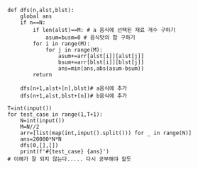     def dfs(n,alst,blst):
        global ans
        if n==N:
            if len(alst)==M: # a 음식에 선택된 재료 개수 구하기
                asum=busm=0 # 음식맛의 합 구하기
            for i in range(M):
                for j in range(M):
                    asum+=arr[alst[i]][alst[j]]
                    bsum+=arr[blst[i]][blst[j]]
                    ans=min(ans,abs(asum-bsum))
            return

        dfs(n+1,alst+[n],blst)# a음식에 추가
        dfs(n+1,alst,blst+[n])# b음식에 추가

    T=int(input())
    for test_case in range(1,T+1):
        N=int(input())
        M=N//2
        arr=[list(map(int,input().split())) for _ in range(N)]
        ans=20000*N*N
        dfs(0,[],[])
        print(f'#{test_case} {ans}')
    # 이해가 잘 되지 않는다..... 다시 공부해야 할듯